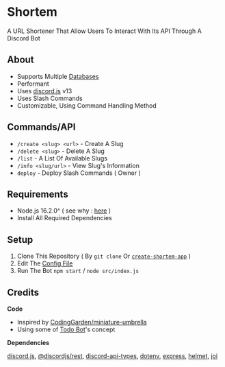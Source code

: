 # Shortem
A URL Shortener That Allow Users To Interact With Its API Through A Discord Bot

## About
- Supports Multiple [Databases](./example/database.js)
- Performant
- Uses [discord.js](https://github.com/discordjs/discord.js) v13
- Uses Slash Commands
- Customizable, Using Command Handling Method

## Commands/API
- `/create <slug> <url>` - Create A Slug 
- `/delete <slug>` - Delete A Slug
- `/list` - A List Of Available Slugs
- `/info <slug/url>` - View Slug's Information
- `deploy` - Deploy Slash Commands ( Owner )

## Requirements
- Node.js 16.2.0^ ( see why : [here](https://github.com/BotStudios/shortem/wiki/node.js-16.2.0%5E-is-required,-why-%3F) )
- Install All Required Dependencies

## Setup 
1. Clone This Repository ( By `git clone` Or [`create-shortem-app`](https://npmjs.com/create-shortem-app) )
2. Edit The [Config File](./config.json)
3. Run The Bot `npm start` / `node src/index.js`

## Credits
**Code**

- Inspired by [CodingGarden/miniature-umbrella](https://github.com/CodingGarden/miniature-umbrella)
- Using some of [Todo Bot](https://discord.com/oauth2/authorize?client_id=824842524441968640&scope=bot&permissions=523328)'s concept

**Dependencies**

[discord.js](https://npmjs.com/discord.js), [@discordjs/rest](https://npmjs.com/@discordjs/rest), [discord-api-types](https://npmjs.com/discord-api-types), [dotenv](https://npmjs.com/dotenv), [express](https://npmjs.com/express), [helmet](https://npmjs.com/helmet), [joi](https://npmjs.com/joi)
